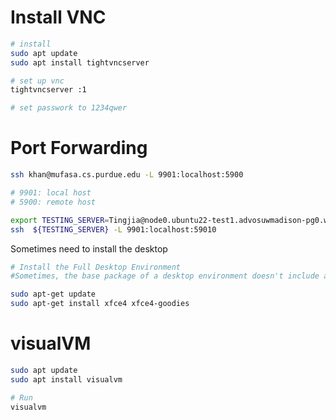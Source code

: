 # Install VNC

```bash
# install
sudo apt update
sudo apt install tightvncserver

# set up vnc
tightvncserver :1

# set passwork to 1234qwer
```

# Port Forwarding

```bash
ssh khan@mufasa.cs.purdue.edu -L 9901:localhost:5900

# 9901: local host
# 5900: remote host	

export TESTING_SERVER=Tingjia@node0.ubuntu22-test1.advosuwmadison-pg0.wisc.cloudlab.us
ssh  ${TESTING_SERVER} -L 9901:localhost:59010
```

Sometimes need to install the desktop

```bash
# Install the Full Desktop Environment
#Sometimes, the base package of a desktop environment doesn't include all components #necessary for a complete desktop experience. Ensure you have the full desktop environment installed. For XFCE, you can ensure this by installing xfce4 and xfce4-goodies:

sudo apt-get update
sudo apt-get install xfce4 xfce4-goodies
```

# visualVM

```bash
sudo apt update
sudo apt install visualvm

# Run
visualvm

```

